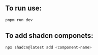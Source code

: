## To run use:

```bash
pnpm run dev
```

## To add shadcn componets:

```bash
npx shadcn@latest add <component-name>
```
